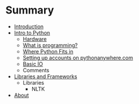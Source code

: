 # Summary

* [Introduction](README.md)
* [Intro to Python](intro_to_python.md)
   * [Hardware](hardware.md)
   * [What is programming?](what_is_programming.md)
   * [Where Python Fits in](where_python_fits_in.md)
   * [Setting up accounts on pythonanywhere.com](setting_up_accounts_on_pythonanywherecom.md)
   * [Basic IO](basic_io.md)
   * Comments
* [Libraries and Frameworks](libraries_and_frameworks.md)
   * Libraries
       * NLTK
* [About](about.md)

